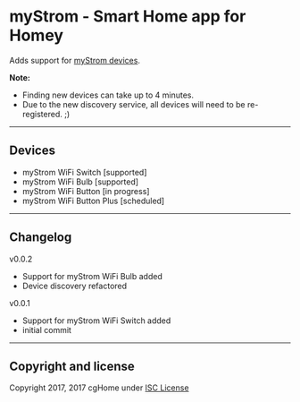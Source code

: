 # myStrom - Smart Home app for Homey

Adds support for [myStrom devices](https://mystrom.ch/smart-home/).

**Note:**

* Finding new devices can take up to 4 minutes.
* Due to the new discovery service, all devices will need to be re-registered.  ;)

---

## Devices

* myStrom WiFi Switch       [supported]
* myStrom WiFi Bulb         [supported]
* myStrom WiFi Button       [in progress]
* myStrom WiFi Button Plus  [scheduled]

---

## Changelog

v0.0.2

* Support for myStrom WiFi Bulb added
* Device discovery refactored

v0.0.1

* Support for myStrom WiFi Switch added
* initial commit

---

## Copyright and license

Copyright 2017, 2017 cgHome under [ISC License](LICENSE)